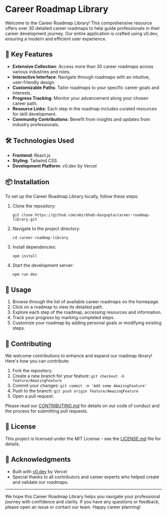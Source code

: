# Career Roadmap Library

Welcome to the Career Roadmap Library! This comprehensive resource offers over 30 detailed career roadmaps to help guide professionals in their career development journey. Our entire application is crafted using v0.dev, ensuring a modern and efficient user experience.

## 🌟 Key Features

- **Extensive Collection**: Access more than 30 career roadmaps across various industries and roles.
- **Interactive Interface**: Navigate through roadmaps with an intuitive, user-friendly design.
- **Customizable Paths**: Tailor roadmaps to your specific career goals and interests.
- **Progress Tracking**: Monitor your advancement along your chosen career path.
- **Resource Links**: Each step in the roadmap includes curated resources for skill development.
- **Community Contributions**: Benefit from insights and updates from industry professionals.

## 🛠️ Technologies Used

- **Frontend**: React.js
- **Styling**: Tailwind CSS
- **Development Platform**: v0.dev by Vercel

## 📦 Installation

To set up the Career Roadmap Library locally, follow these steps:

1. Clone the repository:
   ```
   git clone https://github.com/abirbhab-dasgupta/career-roadmap-library.git
   ```

2. Navigate to the project directory:
   ```
   cd career-roadmap-library
   ```

3. Install dependencies:
   ```
   npm install
   ```

4. Start the development server:
   ```
   npm run dev
   ```



## 🚀 Usage

1. Browse through the list of available career roadmaps on the homepage.
2. Click on a roadmap to view its detailed path.
3. Explore each step of the roadmap, accessing resources and information.
4. Track your progress by marking completed steps.
5. Customize your roadmap by adding personal goals or modifying existing steps.

## 🤝 Contributing

We welcome contributions to enhance and expand our roadmap library! Here's how you can contribute:

1. Fork the repository.
2. Create a new branch for your feature: `git checkout -b feature/AmazingFeature`
3. Commit your changes: `git commit -m 'Add some AmazingFeature'`
4. Push to the branch: `git push origin feature/AmazingFeature`
5. Open a pull request.

Please read our [CONTRIBUTING.md](CONTRIBUTING.md) for details on our code of conduct and the process for submitting pull requests.

## 📄 License

This project is licensed under the MIT License - see the [LICENSE.md](LICENSE.md) file for details.

## 🙏 Acknowledgments

- Built with [v0.dev](https://v0.dev/) by Vercel
- Special thanks to all contributors and career experts who helped create and validate our roadmaps.

---

We hope this Career Roadmap Library helps you navigate your professional journey with confidence and clarity. If you have any questions or feedback, please open an issue or contact our team. Happy career planning!